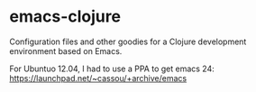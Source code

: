 emacs-clojure
=============

Configuration files and other goodies for a Clojure development environment based on Emacs.

For Ubuntuo 12.04, I had to use a PPA to get emacs 24: https://launchpad.net/~cassou/+archive/emacs


